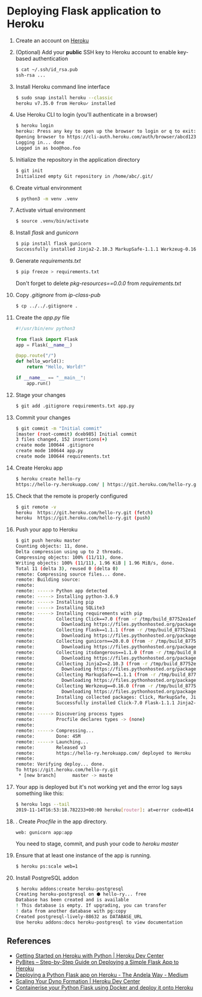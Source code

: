 # Deploying Flask application to Heroku

1. Create an account on [Heroku](https://id.heroku.com/login)
2. (Optional) Add your **public** SSH key to Heroku account to enable key-based authentication

    ```bash
    $ cat ~/.ssh/id_rsa.pub
    ssh-rsa ...
    ```

3. Install Heroku command line interface

    ```bash
    $ sudo snap install heroku --classic
    heroku v7.35.0 from Heroku✓ installed
    ```

4. Use Heroku CLI to login (you'll authenticate in a browser)

    ```bash
    $ heroku login
    heroku: Press any key to open up the browser to login or q to exit:
    Opening browser to https://cli-auth.heroku.com/auth/browser/abcd1234-abcd-abcd-abcd-abcd1234
    Logging in... done
    Logged in as boo@hoo.foo
    ```

5. Initialize the repository in the application directory

    ```bash
    $ git init
    Initialized empty Git repository in /home/abc/.git/
    ```

6. Create virtual environment

    ```bash
    $ python3 -m venv .venv
    ```

7. Activate virtual environment

    ```bash
    $ source .venv/bin/activate
    ```

8. Install *flask* and *gunicorn*

    ```bash
    $ pip install flask gunicorn
    Successfully installed Jinja2-2.10.3 MarkupSafe-1.1.1 Werkzeug-0.16.0 click-7.0 flask-1.1.1 itsdangerous-1.1.0 gunicorn-20.0.0
    ```

9. Generate *requirements.txt*

    ```bash
    $ pip freeze > requirements.txt
    ```

    Don't forget to delete *pkg-resources==0.0.0* from *requirements.txt*

10. Copy *.gitignore* from *ip-class-pub*

    ```bash
    $ cp ../../.gitignore .
    ```

11. Create the *app.py* file

    ```python
    #!/usr/bin/env python3

    from flask import Flask
    app = Flask(__name__)

    @app.route("/")
    def hello_world():
        return "Hello, World!"

    if __name__ == "__main__":
        app.run()

    ```

12. Stage your changes

    ```bash
    $ git add .gitignore requirements.txt app.py
    ```

13. Commit your changes

    ```bash
    $ git commit -m "Initial commit"
    [master (root-commit) dceb985] Initial commit
    3 files changed, 152 insertions(+)
    create mode 100644 .gitignore
    create mode 100644 app.py
    create mode 100644 requirements.txt
    ```

14. Create Heroku app

    ```bash
    $ heroku create hello-ry
    https://hello-ry.herokuapp.com/ | https://git.heroku.com/hello-ry.git
    ```

15. Check that the remote is properly configured

    ```bash
    $ git remote -v
    heroku  https://git.heroku.com/hello-ry.git (fetch)
    heroku  https://git.heroku.com/hello-ry.git (push)
    ```

16. Push your app to Heroku

    ```bash
    $ git push heroku master
    Counting objects: 11, done.
    Delta compression using up to 2 threads.
    Compressing objects: 100% (11/11), done.
    Writing objects: 100% (11/11), 1.96 KiB | 1.96 MiB/s, done.
    Total 11 (delta 3), reused 0 (delta 0)
    remote: Compressing source files... done.
    remote: Building source:
    remote: 
    remote: -----> Python app detected
    remote: -----> Installing python-3.6.9
    remote: -----> Installing pip
    remote: -----> Installing SQLite3
    remote: -----> Installing requirements with pip
    remote:        Collecting Click==7.0 (from -r /tmp/build_87752ea1ef99eff93e7fa23456f817c9/requirements.txt (line 1))
    remote:          Downloading https://files.pythonhosted.org/packages/fa/37/45185cb5abbc30d7257104c434fe0b07e5a195a6847506c074527aa599ec/Click-7.0-py2.py3-none-any.whl (81kB)
    remote:        Collecting Flask==1.1.1 (from -r /tmp/build_87752ea1ef99eff93e7fa23456f817c9/requirements.txt (line 2))
    remote:          Downloading https://files.pythonhosted.org/packages/9b/93/628509b8d5dc749656a9641f4caf13540e2cdec85276964ff8f43bbb1d3b/Flask-1.1.1-py2.py3-none-any.whl (94kB)
    remote:        Collecting gunicorn==20.0.0 (from -r /tmp/build_87752ea1ef99eff93e7fa23456f817c9/requirements.txt (line 3))
    remote:          Downloading https://files.pythonhosted.org/packages/60/0d/3dbda0324f5bf007f3274e5ea09f0f3bcbf0ca01a75b80ff4f1ff9f8ecfd/gunicorn-20.0.0-py2.py3-none-any.whl (77kB)
    remote:        Collecting itsdangerous==1.1.0 (from -r /tmp/build_87752ea1ef99eff93e7fa23456f817c9/requirements.txt (line 4))
    remote:          Downloading https://files.pythonhosted.org/packages/76/ae/44b03b253d6fade317f32c24d100b3b35c2239807046a4c953c7b89fa49e/itsdangerous-1.1.0-py2.py3-none-any.whl
    remote:        Collecting Jinja2==2.10.3 (from -r /tmp/build_87752ea1ef99eff93e7fa23456f817c9/requirements.txt (line 5))
    remote:          Downloading https://files.pythonhosted.org/packages/65/e0/eb35e762802015cab1ccee04e8a277b03f1d8e53da3ec3106882ec42558b/Jinja2-2.10.3-py2.py3-none-any.whl (125kB)
    remote:        Collecting MarkupSafe==1.1.1 (from -r /tmp/build_87752ea1ef99eff93e7fa23456f817c9/requirements.txt (line 6))
    remote:          Downloading https://files.pythonhosted.org/packages/b2/5f/23e0023be6bb885d00ffbefad2942bc51a620328ee910f64abe5a8d18dd1/MarkupSafe-1.1.1-cp36-cp36m-manylinux1_x86_64.whl
    remote:        Collecting Werkzeug==0.16.0 (from -r /tmp/build_87752ea1ef99eff93e7fa23456f817c9/requirements.txt (line 7))
    remote:          Downloading https://files.pythonhosted.org/packages/ce/42/3aeda98f96e85fd26180534d36570e4d18108d62ae36f87694b476b83d6f/Werkzeug-0.16.0-py2.py3-none-any.whl (327kB)
    remote:        Installing collected packages: Click, MarkupSafe, Jinja2, itsdangerous, Werkzeug, Flask, gunicorn
    remote:        Successfully installed Click-7.0 Flask-1.1.1 Jinja2-2.10.3 MarkupSafe-1.1.1 Werkzeug-0.16.0 gunicorn-20.0.0 itsdangerous-1.1.0
    remote: 
    remote: -----> Discovering process types
    remote:        Procfile declares types -> (none)
    remote: 
    remote: -----> Compressing...
    remote:        Done: 45M
    remote: -----> Launching...
    remote:        Released v3
    remote:        https://hello-ry.herokuapp.com/ deployed to Heroku
    remote: 
    remote: Verifying deploy... done.
    To https://git.heroku.com/hello-ry.git
     * [new branch]      master -> maste
    ```

17. Your app is deployed but it's not working yet and the error log says something like this:

    ```bash
    $ heroku logs --tail
    2019-11-14T16:53:18.782233+00:00 heroku[router]: at=error code=H14 desc="No web processes running" method=GET path="/"
    ```

18. . Create *Procfile* in the app directory.

    ```text
    web: gunicorn app:app
    ```

    You need to stage, commit, and push your code to *heroku master*

19. Ensure that at least one instance of the app is running.

    ```bash
    $ heroku ps:scale web=1
    ```

20. Install PostgreSQL addon

    ```bash
    $ heroku addons:create heroku-postgresql
    Creating heroku-postgresql on ⬢ hello-ry... free
    Database has been created and is available
    ! This database is empty. If upgrading, you can transfer
    ! data from another database with pg:copy
    Created postgresql-lively-88632 as DATABASE_URL
    Use heroku addons:docs heroku-postgresql to view documentation
    ```

## References

* [Getting Started on Heroku with Python | Heroku Dev Center](https://devcenter.heroku.com/articles/getting-started-with-python)
* [PyBites – Step-by-Step Guide on Deploying a Simple Flask App to Heroku](https://pybit.es/deploy-flask-heroku.html)
* [Deploying a Python Flask app on Heroku - The Andela Way - Medium](https://medium.com/the-andela-way/deploying-a-python-flask-app-to-heroku-41250bda27d0)
* [Scaling Your Dyno Formation | Heroku Dev Center](https://devcenter.heroku.com/articles/scaling)
* [Containerise your Python Flask using Docker and deploy it onto Heroku](https://medium.com/@ksashok/containerise-your-python-flask-using-docker-and-deploy-it-onto-heroku-a0b48d025e43)
